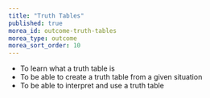 ```yaml
---
title: "Truth Tables"
published: true
morea_id: outcome-truth-tables
morea_type: outcome
morea_sort_order: 10
---
```


  * To learn what a truth table is
  * To be able to create a truth table from a given situation
  * To be able to interpret and use a truth table
